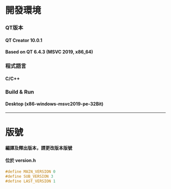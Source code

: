 # 開發環境

### QT版本

#### 	QT Creator 10.0.1

#### 	Based on QT 6.4.3 (MSVC 2019, x86_64)



### 程式語言

#### 	C/C++



### Build & Run

#### 	Desktop (x86-windows-msvc2019-pe-32Bit)



---

# 版號

#### 編譯及釋出版本，請更改版本版號

#### 位於 version.h

```C
#define MAIN_VERSION 0
#define SUB_VERSION 3
#define LAST_VERSION 1
```